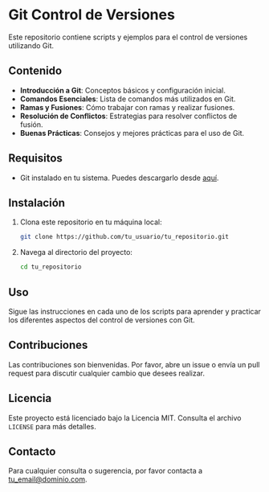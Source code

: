 # Git Control de Versiones

Este repositorio contiene scripts y ejemplos para el control de versiones utilizando Git.

## Contenido

- **Introducción a Git**: Conceptos básicos y configuración inicial.
- **Comandos Esenciales**: Lista de comandos más utilizados en Git.
- **Ramas y Fusiones**: Cómo trabajar con ramas y realizar fusiones.
- **Resolución de Conflictos**: Estrategias para resolver conflictos de fusión.
- **Buenas Prácticas**: Consejos y mejores prácticas para el uso de Git.

## Requisitos

- Git instalado en tu sistema. Puedes descargarlo desde [aquí](https://git-scm.com/downloads).

## Instalación

1. Clona este repositorio en tu máquina local:
    ```sh
    git clone https://github.com/tu_usuario/tu_repositorio.git
    ```
2. Navega al directorio del proyecto:
    ```sh
    cd tu_repositorio
    ```

## Uso

Sigue las instrucciones en cada uno de los scripts para aprender y practicar los diferentes aspectos del control de versiones con Git.

## Contribuciones

Las contribuciones son bienvenidas. Por favor, abre un issue o envía un pull request para discutir cualquier cambio que desees realizar.

## Licencia

Este proyecto está licenciado bajo la Licencia MIT. Consulta el archivo `LICENSE` para más detalles.

## Contacto

Para cualquier consulta o sugerencia, por favor contacta a [tu_email@dominio.com](mailto:tu_email@dominio.com).
